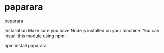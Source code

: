 # paparara
paparara


Installation
Make sure you have Node.js installed on your machine. You can install this module using npm:

npm install paparara
